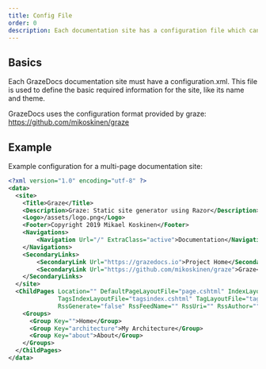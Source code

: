 ```yaml
---
title: Config File
order: 0
description: Each documentation site has a configuration file which can be used to configure site's details.
---
```


## Basics

Each GrazeDocs documentation site must have a configuration.xml. This file is used to define the basic required information for the site, like its name and theme.

GrazeDocs uses the configuration format provided by graze: https://github.com/mikoskinen/graze

## Example

Example configuration for a multi-page documentation site:

```xml
<?xml version="1.0" encoding="utf-8" ?>
<data>
  <site>
    <Title>Graze</Title>
    <Description>Graze: Static site generator using Razor</Description>
	<Logo>/assets/logo.png</Logo>
	<Footer>Copyright 2019 Mikael Koskinen</Footer>
	<Navigations>
		<Navigation Url="/" ExtraClass="active">Documentation</Navigation>
	</Navigations>
	<SecondaryLinks>
		<SecondaryLink Url="https://grazedocs.io">Project Home</SecondaryLink>
		<SecondaryLink Url="https://github.com/mikoskinen/graze">Graze</SecondaryLink>
	</SecondaryLinks>	
  </site>
  <ChildPages Location="" DefaultPageLayoutFile="page.cshtml" IndexLayoutFile="pagesindex.cshtml" IndexFileName="all.html" FolderPerPage="false" ReadmeName="index"
              TagsIndexLayoutFile="tagsindex.cshtml" TagLayoutFile="tag.cshtml" RelativePathPrefix=""
			  RssGenerate="false" RssFeedName="" RssUri="" RssAuthor="" RssDescription="">
    <Groups>
      <Group Key="">Home</Group>
      <Group Key="architecture">My Architecture</Group>
      <Group Key="about">About</Group>
    </Groups>
  </ChildPages>
</data>
```